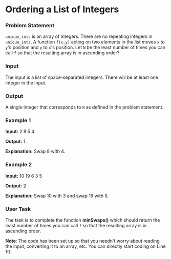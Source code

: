 # Ordering a List of Integers

### Problem Statement

`unique_ints` is an array of Integers. There are no repeating integers in `unique_ints`. A function `f(x,y)` acting on two elements in the list moves `x` to `y`'s position and `y` to `x`'s position. Let `N` be the least number of times you can call `f` so that the resulting array is in ascending order?

### Input

The input is a list of space-separated integers. There will be at least one integer in the input.

### Output

A single integer that corresponds to `N` as defined in the problem statement.

### Example 1

**Input:** 2 8 5 4

**Output:**
1

**Explanation:** Swap 8 with 4.

### Example 2

**Input:** 10 19 6 3 5

**Output:**
2

**Explanation:** Swap 10 with 3 and swap 19 with 5.

### User Task

The task is to complete the function **minSwaps()** which should return the least number of times you can call `f` so that the resulting array is in ascending order.

**Note**: The code has been set up so that you needn't worry about reading the input, converting it to an array, etc. You can directly start coding on Line 10.

